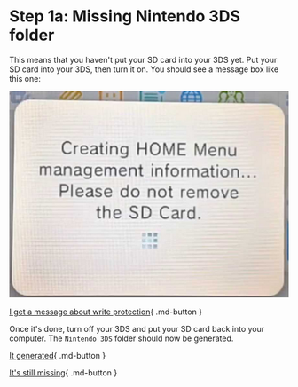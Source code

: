 # Step 1a: Missing Nintendo 3DS folder

This means that you haven't put your SD card into your 3DS yet. Put your SD card into your 3DS, then turn it on. You should see a message box like this one:

![Image](/images/dsiware/createdata.png)

[I get a message about write protection](/dsiware/writelock){ .md-button }

Once it's done, turn off your 3DS and put your SD card back into your computer. The `Nintendo 3DS` folder should now be generated.

[It generated](/dsiware/2){ .md-button }

[It's still missing](/dsiware/1c){ .md-button }

